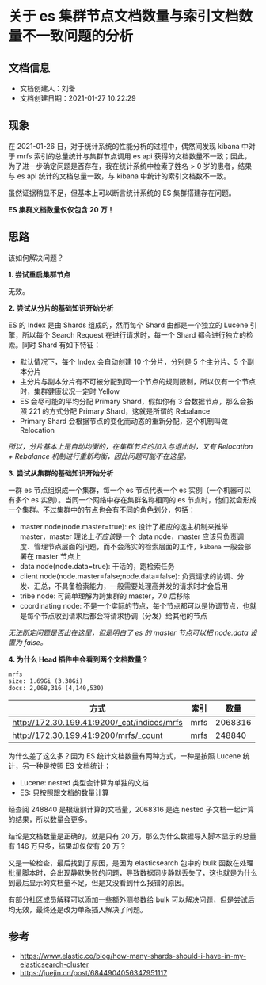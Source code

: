 # 关于 es 集群节点文档数量与索引文档数量不一致问题的分析

## 文档信息

- 文档创建人：刘备
- 文档创建日期：2021-01-27 10:22:29

## 现象

在 2021-01-26 日，对于统计系统的性能分析的过程中，偶然间发现 kibana 中对于 mrfs 索引的总量统计与集群节点调用 es api 获得的文档数量不一致；因此，为了进一步确定问题是否存在，我在统计系统中检索了姓名 > 0 岁的患者，结果与 es api 统计的文档总量一致，与 kibana 中统计的索引文档数不一致。

虽然证据稍显不足，但基本上可以断言统计系统的 ES 集群搭建存在问题。

**ES 集群文档数量仅仅包含 20 万！**

## 思路

该如何解决问题？

**1. 尝试重启集群节点**

无效。

**2. 尝试从分片的基础知识开始分析**

ES 的 Index 是由 Shards 组成的，然而每个 Shard 由都是一个独立的 Lucene 引擎，所以每个 Search Request 在进行请求时，每一个 Shard 都会进行独立的检索。同时 Shard 有如下特征：

- 默认情况下，每个 Index 会自动创建 10 个分片，分别是 5 个主分片、5 个副本分片
- 主分片与副本分片有不可被分配到同一个节点的规则限制，所以仅有一个节点时，集群健康状况一定时 Yellow
- ES 会尽可能的平均分配 Primary Shard，假如你有 3 台数据节点，那么会按照 221 的方式分配 Primary Shard，这就是所谓的 Rebalance
- Primary Shard 会根据节点的变化而动态的重新分配，这个机制叫做 Relocation

_所以，分片基本上是自动均衡的，在集群节点的加入与退出时，又有 Relocation + Rebalance 机制进行重新均衡，因此问题可能不在这里。_

**3. 尝试从集群的基础知识开始分析**

一群 es 节点组织成一个集群，每一个 es 节点代表一个 es 实例（一个机器可以有多个 es 实例）。当同一个网络中存在集群名称相同的 es 节点时，他们就会形成一个集群。不过集群中的节点也会有不同的角色划分，包括：

- master node(node.master=true): es 设计了相应的选主机制来推举 master，master 理论上*不应该*是一个 data node，master 应该只负责调度、管理节点层面的问题，而不会落实的检索层面的工作，`kibana` 一般会部署在 master 节点上
- data node(node.data=true): 干活的，跑检索任务
- client node(node.master=false;node.data=false): 负责请求的协调、分发、汇总，不具备检索能力，一般需要处理高并发的请求时才会启用
- tribe node: 可简单理解为跨集群的 master，7.0 后移除
- coordinating node: 不是一个实际的节点，每个节点都可以是协调节点，也就是每个节点收到请求后都会将请求协调（分发）给其他的节点

_无法断定问题是否出在这里，但是明白了 es 的 master 节点可以把 node.data 设置为 false。_

**4. 为什么 Head 插件中会看到两个文档数量？**

```
mrfs
size: 1.69Gi (3.38Gi)
docs: 2,068,316 (4,140,530)
```

| 方式                                        | 索引 | 数量    |
| ------------------------------------------- | ---- | ------- |
| http://172.30.199.41:9200/_cat/indices/mrfs | mrfs | 2068316 |
| http://172.30.199.41:9200/mrfs/_count       | mrfs | 248840  |

为什么差了这么多？因为 ES 统计文档数量有两种方式，一种是按照 Lucene 统计，另一种是按照 ES 文档统计；

- Lucene: nested 类型会计算为单独的文档
- ES: 只按照跟文档的数量计算

经查阅 248840 是根级别计算的文档量，2068316 是连 nested 子文档一起计算的结果，所以数量会更多。

结论是文档数量是正确的，就是只有 20 万，那么为什么数据导入脚本显示的总量有 146 万只多，结果却仅仅有 20 万？

又是一轮检查，最后找到了原因，是因为 elasticsearch 包中的 bulk 函数在处理批量脚本时，会出现静默失败的问题，导致数据同步静默丢失了，这也就是为什么到最后显示的文档量不足，但是又没看到什么报错的原因。

有部分社区成员解释可以添加一些额外测参数给 bulk 可以解决问题，但是尝试后均无效，最终还是改为单条插入解决了问题。

## 参考

- https://www.elastic.co/blog/how-many-shards-should-i-have-in-my-elasticsearch-cluster
- https://juejin.cn/post/6844904056347951117
